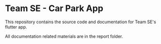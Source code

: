 # Team SE - Car Park App

This repository contains the source code and documentation for Team SE's flutter app.

All documentation related materials are in the report folder.

